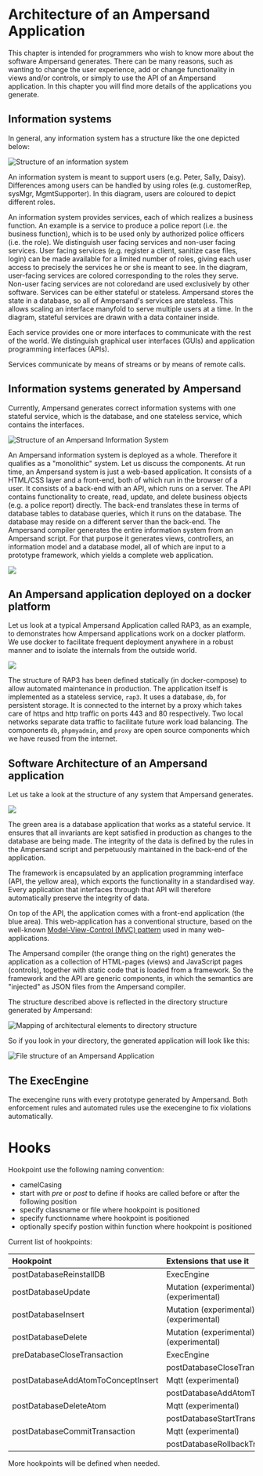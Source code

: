 # Architecture of an Ampersand Application
This chapter is intended for programmers who wish to know more about the software Ampersand generates.
There can be many reasons, such as wanting to change the user experience, add or change functionality in views and/or controls, or simply to use the API of an Ampersand application.
In this chapter you will find more details of the applications you generate.

## Information systems

In general, any information system has a structure like the one depicted below:

![Structure of an information system](<../assets/Structure of an information system.svg>)

An information system is meant to support users (e.g. Peter, Sally, Daisy).
Differences among users can be handled by using roles (e.g. customerRep, sysMgr, MgmtSupporter).
In this diagram, users are coloured to depict different roles.

An information system provides services, each of which realizes a business function.
An example is a service to produce a police report (i.e. the business function), which is to be used only by authorized police officers (i.e. the role).
We distinguish user facing services and non-user facing services.
User facing services (e.g. register a client, sanitize case files, login) can be made available for a limited number of roles,
giving each user access to precisely the services he or she is meant to see.
In the diagram, user-facing services are colored corresponding to the roles they serve.
Non-user facing services are not coloredand are used exclusively by other software.
Services can be either stateful or stateless.
Ampersand stores the state in a database, so all of Ampersand's services are stateless.
This allows scaling an interface manyfold to serve multiple users at a time.
In the diagram, stateful services are drawn with a data container inside.

Each service provides one or more interfaces to communicate with the rest of the world.
We distinguish graphical user interfaces (GUIs) and application programming interfaces (APIs).

Services communicate by means of streams or by means of remote calls.

## Information systems generated by Ampersand
Currently, Ampersand generates correct information systems with one stateful service, which is the database, and one stateless service, which contains the interfaces.

![Structure of an Ampersand Information System](<../assets/Monolithic Information System.svg>)

An Ampersand information system is deployed as a whole. Therefore it qualifies as a "monolithic" system.
Let us discuss the components.
At run time, an Ampersand system is just a web-based application.
It consists of a HTML/CSS layer and a front-end, both of which run in the browser of a user.
It consists of a back-end with an API, which runs on a server.
The API contains functionality to create, read, update, and delete business objects (e.g. a police report) directly.
The back-end translates these in terms of database tables to database queries, which it runs on the database.
The database may reside on a different server than the back-end.
The Ampersand compiler generates the entire information system from an Ampersand script.
For that purpose it generates views, controllers, an information model and a database model,
all of which are input to a prototype framework, which yields a complete web application.


![](<../assets/untitled-diagram-4.png>)

## An Ampersand application deployed on a docker platform

Let us look at a typical Ampersand Application called RAP3, as an example, to demonstrates how Ampersand applications work on a docker platform.
We use docker to facilitate frequent deployment anywhere in a robust manner and to isolate the internals from the outside world.

![](<../assets/docker-compose (2).png>)

 The structure of RAP3 has been defined statically (in docker-compose) to allow automated maintenance in production.
 The application itself is implemented as a stateless service, `rap3`.
 It uses a database, `db`, for persistent storage. It is connected to the internet by a proxy which takes care of https and http traffic on ports 443 and 80 respectively. Two local networks separate data traffic to facilitate future work load balancing. The components `db`, `phpmyadmin`, and `proxy` are open source components which we have reused from the internet.

## Software Architecture of an Ampersand application

Let us take a look at the structure of any system that Ampersand generates.

![](../assets/untitled-diagram-3.png)

The green area is a database application that works as a stateful service.
It ensures that all invariants are kept satisfied in production as changes to the database are being made.
The integrity of the data is defined by the rules in the Ampersand script and perpetuously maintained in the back-end of the application.

The framework is encapsulated by an application programming interface (API, the yellow area), which exports the functionality in a standardised way. Every application that interfaces through that API will therefore automatically preserve the integrity of data.

On top of the API, the application comes with a front-end application (the blue area). This web-application has a conventional structure, based on the well-known [Model-View-Control (MVC) pattern](https://en.wikipedia.org/wiki/Model%E2%80%93view%E2%80%93controller) used in many web-applications.

The Ampersand compiler (the orange thing on the right) generates the application as a collection of HTML-pages (views) and JavaScript pages (controls), together with static code that is loaded from a framework. So the framework and the API are generic components, in which the semantics are "injected" as JSON files from the Ampersand compiler.

The structure described above is reflected in the directory structure generated by Ampersand:

![Mapping of architectural elements to directory structure](<../assets/untitled-diagram-5.png>)

So if you look in your directory, the generated application will look like this:

![File structure of an Ampersand Application](<../assets/Directory structure.png>)

## The ExecEngine
The execengine runs with every prototype generated by Ampersand.
Both enforcement rules and automated rules use the execengine to fix violations automatically.

# Hooks

Hookpoint use the following naming convention:

* camelCasing
* start with _pre_ or _post_ to define if hooks are called before or after the following position
* specify classname or file where hookpoint is positioned
* specify functionname where hookpoint is positioned
* optionally specify postion within function where hookpoint is positioned

Current list of hookpoints:

| Hookpoint | Extensions that use it |
| :--- | :--- |
| postDatabaseReinstallDB | ExecEngine |
| postDatabaseUpdate | Mutation \(experimental\), Mqtt \(experimental\) |
| postDatabaseInsert | Mutation \(experimental\), Mqtt \(experimental\) |
| postDatabaseDelete | Mutation \(experimental\), Mqtt \(experimental\) |
| preDatabaseCloseTransaction | ExecEngine |
|  | postDatabaseCloseTransaction |
| postDatabaseAddAtomToConceptInsert | Mqtt \(experimental\) |
|  | postDatabaseAddAtomToConceptSkip |
| postDatabaseDeleteAtom | Mqtt \(experimental\) |
|  | postDatabaseStartTransaction |
| postDatabaseCommitTransaction | Mqtt \(experimental\) |
|  | postDatabaseRollbackTransaction |

More hookpoints will be defined when needed.